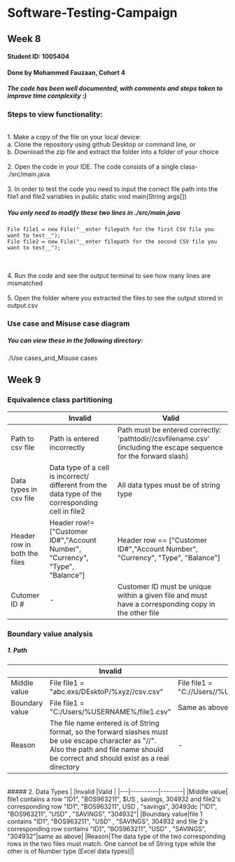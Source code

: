 # Software-Testing-Campaign
## Week 8
#### Student ID: 1005404
#### Done by Mohammed Fauzaan, Cohort 4

##### The code has been well documented, with comments and steps taken to improve time complexity :)

### Steps to view functionality:
<br />
1. Make a copy of the file on your local device: <br />
<t /><t /> a. Clone the repository using github Desktop or command line, or<br />
<t /><t /> b. Download the zip file and extract the folder into a folder of your choice<br />
<br />
2. Open the code in your IDE. The code consists of a single class-  ./src/main.java<br /><br />
3. In order to test the code you need to input the correct file path into the file1 and file2 variables in public static void main(String args[])<br />

##### You only need to modify these two lines in ./src/main.java

```
File file1 = new File("__enter filepath for the first CSV file you want to test__");
File file2 = new File("__enter filepath for the second CSV file you want to test__");
```

<br />
<br />
4. Run the code and see the output terminal to see how many lines are mismatched<br /><br />
5. Open the folder where you extracted the files to see the output stored in output.csv

### Use case and Misuse case diagram
##### You can view these in the following directory:
./Use cases_and_Misuse cases
<br/>

## Week 9

### Equivalence class partitioning 
|   |Invalid   |Valid   |   
|---|----------|--------|
|Path to csv file | Path is entered incorrectly | Path must be entered correctly: 'pathtodir//csvfilename.csv' (including the escape sequence for the forward slash) | 
|Data types in csv file |Data type of a cell is incorrect/ different from the data type of the corresponding cell in file2|All data types must be of string type|      
|Header row in both the files|Header row!= ["Customer ID#","Account Number", "Currency", "Type", "Balance"]|Header row == ["Customer ID#","Account Number", "Currency", "Type", "Balance"]|     
|Cutomer ID #|-| Customer ID must be unique within a given file and must have a corresponding copy in the other file|

### Boundary value analysis
##### 1. Path
|   |Invalid   |Valid   |   
|---|----------|--------|
|Middle value|File file1 = "abc.exs/DEsktoP/%xyz//csv.csv"| File file1 = "C://Users//%USERNAME//file1.csv"|
|Boundary value|File file1 = "C:/Users/%USERNAME%/file1.csv"| Same as above|
|Reason|The file name entered is of String format, so the forward slashes must be use escape character as "//". Also the path and file name should be correct and should exist as a real directory|-|
<br />
##### 2. Data Types 
|   |Invalid   |Valid   |   
|---|----------|--------|
|Middle value| file1 contains a row "ID1", "BOS963211", $US , savings, 304932  and file2's corresponding row "ID1", "BOS963211", USD , "savings", 30493dc |"ID1", "BOS963211", "USD" , "SAVINGS", "304932"|
|Boundary value|file 1 contains "ID1", "BOS963211", "USD" , "SAVINGS", 304932  and file 2's corresponding row contains "ID1", "BOS963211", "USD" , "SAVINGS", "304932"|same as above|
|Reason|The data type of the two corresponding rows in the two files must match. One cannot be of String type while the other is of Number type (Excel data types)||
